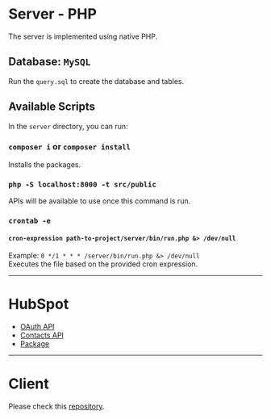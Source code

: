 # Server - PHP

The server is implemented using native PHP.

## Database: `MySQL`

Run the `query.sql` to create the database and tables.

## Available Scripts

In the `server` directory, you can run:

### `composer i` or `composer install`

Installs the packages.

### `php -S localhost:8000 -t src/public`
APIs will be available to use once this command is run.

### `crontab -e`
#### `cron-expression path-to-project/server/bin/run.php &> /dev/null`

Example: `0 */1 * * * /server/bin/run.php &> /dev/null` \
Executes the file based on the provided cron expression.

---

# HubSpot
- [OAuth API](https://developers.hubspot.com/docs/api/oauth-quickstart-guide)
- [Contacts API](https://developers.hubspot.com/docs/api/crm/contacts)
- [Package](https://github.com/HubSpot/hubspot-api-php)

---

# Client

Please check this [repository](https://github.com/jqamaya/hubspot-oauth-contacts-client). 
